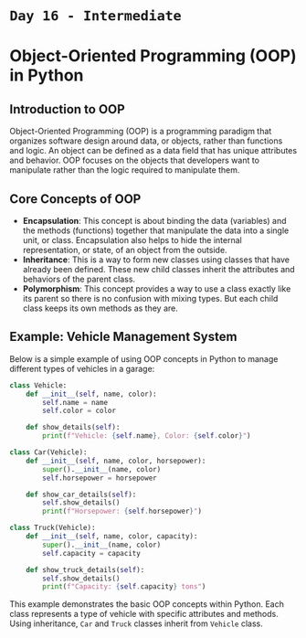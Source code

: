 # `Day 16 - Intermediate`


# Object-Oriented Programming (OOP) in Python

## Introduction to OOP
Object-Oriented Programming (OOP) is a programming paradigm that organizes software design around data, or objects, rather than functions and logic. An object can be defined as a data field that has unique attributes and behavior. OOP focuses on the objects that developers want to manipulate rather than the logic required to manipulate them.

## Core Concepts of OOP
- **Encapsulation**: This concept is about binding the data (variables) and the methods (functions) together that manipulate the data into a single unit, or class. Encapsulation also helps to hide the internal representation, or state, of an object from the outside.
- **Inheritance**: This is a way to form new classes using classes that have already been defined. These new child classes inherit the attributes and behaviors of the parent class.
- **Polymorphism**: This concept provides a way to use a class exactly like its parent so there is no confusion with mixing types. But each child class keeps its own methods as they are.

## Example: Vehicle Management System
Below is a simple example of using OOP concepts in Python to manage different types of vehicles in a garage:

```python
class Vehicle:
    def __init__(self, name, color):
        self.name = name
        self.color = color

    def show_details(self):
        print(f"Vehicle: {self.name}, Color: {self.color}")

class Car(Vehicle):
    def __init__(self, name, color, horsepower):
        super().__init__(name, color)
        self.horsepower = horsepower

    def show_car_details(self):
        self.show_details()
        print(f"Horsepower: {self.horsepower}")

class Truck(Vehicle):
    def __init__(self, name, color, capacity):
        super().__init__(name, color)
        self.capacity = capacity

    def show_truck_details(self):
        self.show_details()
        print(f"Capacity: {self.capacity} tons")
```

This example demonstrates the basic OOP concepts within Python. Each class represents a type of vehicle with specific attributes and methods. Using inheritance, `Car` and `Truck` classes inherit from `Vehicle` class.
